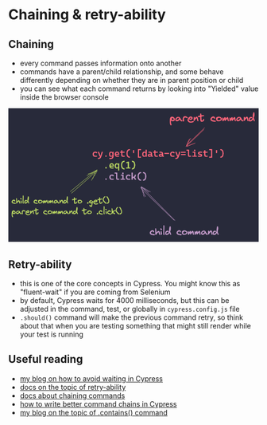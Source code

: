 # Chaining & retry-ability

## Chaining
- every command passes information onto another
- commands have a parent/child relationship, and some behave differently depending on whether they are in parent position or child
- you can see what each command returns by looking into "Yielded" value inside the browser console

![Command chains]('./../chaining.png)

## Retry-ability
- this is one of the core concepts in Cypress. You might know this as "fluent-wait" if you are coming from Selenium
- by default, Cypress waits for 4000 milliseconds, but this can be adjusted in the command, test, or globally in `cypress.config.js` file
- `.should()` command will make the previous command retry, so think about that when you are testing something that might still render while your test is running

## Useful reading
* [my blog on how to avoid waiting in Cypress](https://filiphric.com/waiting-in-cypress-and-how-to-avoid-it)
* [docs on the topic of retry-ability](https://docs.cypress.io/guides/core-concepts/retry-ability)
* [docs about chaining commands](https://docs.cypress.io/guides/core-concepts/introduction-to-cypress#Chains-of-Commands)
* [how to write better command chains in Cypress](https://filiphric.com/writing-better-command-chains-in-cypress)
* [my blog on the topic of .contains() command](https://filiphric.com/contains-an-overlooked-gem-in-cypress)
